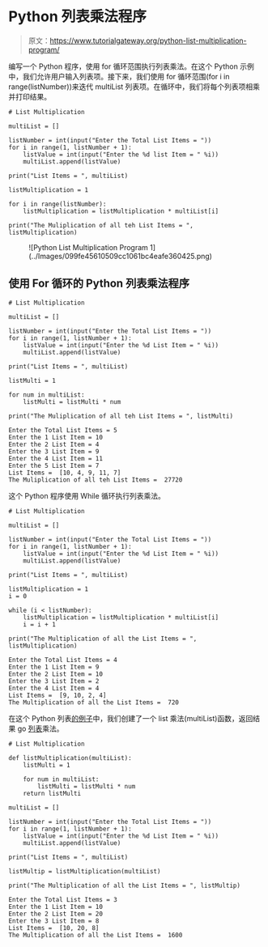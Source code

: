 # Python 列表乘法程序

> 原文：<https://www.tutorialgateway.org/python-list-multiplication-program/>

编写一个 Python 程序，使用 for 循环范围执行列表乘法。在这个 Python 示例中，我们允许用户输入列表项。接下来，我们使用 for 循环范围(for i in range(listNumber))来迭代 multiList 列表项。在循环中，我们将每个列表项相乘并打印结果。

```
# List Multiplication

multiList = []

listNumber = int(input("Enter the Total List Items = "))
for i in range(1, listNumber + 1):
    listValue = int(input("Enter the %d list Item = " %i))
    multiList.append(listValue)

print("List Items = ", multiList)

listMultiplication = 1

for i in range(listNumber):
    listMultiplication = listMultiplication * multiList[i]

print("The Muliplication of all teh List Items = ", listMultiplication)
```

<figure class="wp-block-image size-large">![Python List Multiplication Program 1](../Images/099fe45610509cc1061bc4eafe360425.png)</figure>

## 使用 For 循环的 Python 列表乘法程序

```
# List Multiplication

multiList = []

listNumber = int(input("Enter the Total List Items = "))
for i in range(1, listNumber + 1):
    listValue = int(input("Enter the %d List Item = " %i))
    multiList.append(listValue)

print("List Items = ", multiList)

listMulti = 1

for num in multiList:
    listMulti = listMulti * num

print("The Muliplication of all teh List Items = ", listMulti)
```

```
Enter the Total List Items = 5
Enter the 1 List Item = 10
Enter the 2 List Item = 4
Enter the 3 List Item = 9
Enter the 4 List Item = 11
Enter the 5 List Item = 7
List Items =  [10, 4, 9, 11, 7]
The Muliplication of all teh List Items =  27720
```

这个 Python 程序使用 While 循环执行列表乘法。

```
# List Multiplication

multiList = []

listNumber = int(input("Enter the Total List Items = "))
for i in range(1, listNumber + 1):
    listValue = int(input("Enter the %d List Item = " %i))
    multiList.append(listValue)

print("List Items = ", multiList)

listMultiplication = 1
i = 0

while (i < listNumber):
    listMultiplication = listMultiplication * multiList[i]
    i = i + 1

print("The Multiplication of all the List Items = ", listMultiplication)
```

```
Enter the Total List Items = 4
Enter the 1 List Item = 9
Enter the 2 List Item = 10
Enter the 3 List Item = 2
Enter the 4 List Item = 4
List Items =  [9, 10, 2, 4]
The Multiplication of all the List Items =  720
```

在这个 Python 列表[的例子](https://www.tutorialgateway.org/python-programming-examples/)中，我们创建了一个 list 乘法(multiList)函数，返回结果 go [列表](https://www.tutorialgateway.org/python-list/)乘法。

```
# List Multiplication

def listMultiplication(multiList):
    listMulti = 1

    for num in multiList:
        listMulti = listMulti * num
    return listMulti

multiList = []

listNumber = int(input("Enter the Total List Items = "))
for i in range(1, listNumber + 1):
    listValue = int(input("Enter the %d List Item = " %i))
    multiList.append(listValue)

print("List Items = ", multiList)

listMultip = listMultiplication(multiList)

print("The Multiplication of all the List Items = ", listMultip)
```

```
Enter the Total List Items = 3
Enter the 1 List Item = 10
Enter the 2 List Item = 20
Enter the 3 List Item = 8
List Items =  [10, 20, 8]
The Multiplication of all the List Items =  1600
```
